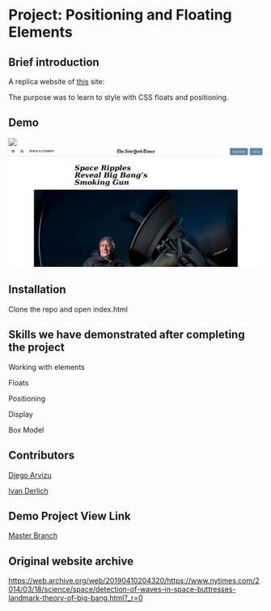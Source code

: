 # Project: Positioning and Floating Elements

## Brief introduction

A replica website of [this](http://www.nytimes.com/2014/03/18/science/space/detection-of-waves-in-space-buttresses-landmark-theory-of-big-bang.html?_r=0) site:


The purpose was to learn to style with CSS floats and positioning.

## Demo

![](docs/vid.gif)
![](docs/1.png)

## Installation

Clone the repo and open index.html

## Skills we have demonstrated after completing the project

Working with elements

Floats

Positioning

Display 

Box Model

## Contributors

[Diego Arvizu](https://github.com/diegoarvz4)

[Ivan Derlich](https://github.com/IvanDerlich)

## Demo Project View Link

[Master Branch](https://ivanderlich.github.io/newyorktimesarticle/)

## Original website archive

https://web.archive.org/web/20190410204320/https://www.nytimes.com/2014/03/18/science/space/detection-of-waves-in-space-buttresses-landmark-theory-of-big-bang.html?_r=0

